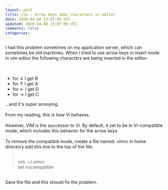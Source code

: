 ```yaml
---           
layout: post
title: vim : arrow keys adds characters in editor
date: 2020-04-08 13:07:09 UTC
updated: 2020-04-08 13:07:09 UTC
comments: false
categories: 
---
```


I had this problem sometimes on my application server, which can sometimes be old machines. When I tried to use arrow keys in insert mode in vim editor the following characters are being inserted in the editor:<br /><br /><br /><ul><li>for ↓ I get B</li><li>for ↑ I get A</li><li>for ← I get D</li><li>for → I get C</li></ul><div>...and it's super annoying.</div><br /><div>From my reading, this is how Vi behaves.</div><div><div><br /></div><div>However, VIM is the successor to Vi. By default, it set to be in Vi-compatible mode, which includes this behavior for the arrow keys.<br /><br />To remove the compatible mode, create a file named .vimrc in home directory add this line to the top of the file:</div><blockquote class="tr_bq"><br />vim&nbsp; ~/.vimrc<br />set nocompatible</blockquote><div><br /></div><div>Save the file and this should fix the problem.</div></div>
